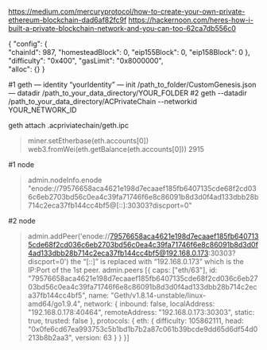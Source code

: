https://medium.com/mercuryprotocol/how-to-create-your-own-private-ethereum-blockchain-dad6af82fc9f
https://hackernoon.com/heres-how-i-built-a-private-blockchain-network-and-you-can-too-62ca7db556c0

{
    "config": {  
        "chainId": 987, 
        "homesteadBlock": 0,
        "eip155Block": 0,
        "eip158Block": 0
    },
    "difficulty": "0x400",
    "gasLimit": "0x8000000",  
    "alloc": {}
}

#1 
geth — identity “yourIdentity” — init /path_to_folder/CustomGenesis.json — datadir /path_to_your_data_directory/YOUR_FOLDER
#2
geth --datadir /path_to_your_data_directory/ACPrivateChain --networkid YOUR_NETWORK_ID

geth attach .acpriviatechain/geth.ipc
> miner.setEtherbase(eth.accounts[0])
> web3.fromWei(eth.getBalance(eth.accounts[0]))
2915

#1 node
> admin.nodeInfo.enode
"enode://79576658aca4621e198d7ecaaef185fb6407135cde68f2cd036c6eb2703bd56c0ea4c39fa71746f6e8c86091b8d3d0f4ad133dbb28b714c2eca37fb144cc4bf5@[::]:30303?discport=0"
> 
#2 node
> admin.addPeer('enode://79576658aca4621e198d7ecaaef185fb6407135cde68f2cd036c6eb2703bd56c0ea4c39fa71746f6e8c86091b8d3d0f4ad133dbb28b714c2eca37fb144cc4bf5@192.168.0.173:30303?discport=0')
the “[::]” is replaced with “192.168.0.173” which is the IP:Port of the 1st peer.
> admin.peers
[{
    caps: ["eth/63"],
    id: "79576658aca4621e198d7ecaaef185fb6407135cde68f2cd036c6eb2703bd56c0ea4c39fa71746f6e8c86091b8d3d0f4ad133dbb28b714c2eca37fb144cc4bf5",
    name: "Geth/v1.8.14-unstable/linux-amd64/go1.9.4",
    network: {
      inbound: false,
      localAddress: "192.168.0.178:40464",
      remoteAddress: "192.168.0.173:30303",
      static: true,
      trusted: false
    },
    protocols: {
      eth: {
        difficulty: 105862111,
        head: "0x0fe6cd67ea993753c5b1bd1b7b2a87c061b39bcde9dd65d6df54d0213b8b2aa3",
        version: 63
      }
    }
}]

